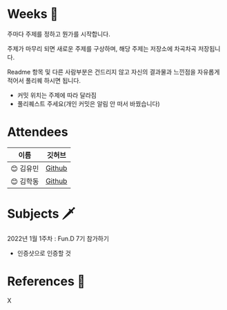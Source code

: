 # Weeks 🤔
주마다 주제를 정하고 뭔가를 시작합니다. 

주제가 마무리 되면 새로운 주제를 구상하며, 해당 주제는 저장소에 차곡차곡 저장됩니다.

Readme 항목 및 다른 사람부분은 건드리지 않고 자신의 결과물과 느낀점을 자유롭게 적어서 풀리퀘 하시면 됩니다.  
- 커밋 위치는 주제에 따라 달라짐  
- 풀리퀘스트 주세요(개인 커밋은 알림 안 떠서 바꿨습니다)

# Attendees
|이름|깃허브|
|------|---|
|😊 김유민|[Github](https://github.com/yumin2019)|
|😊 김학동|[Github](https://github.com/Fachidiot)|



# Subjects 🗡️
2022년 1월 1주차 : Fun.D 7기 참가하기
- 인증샷으로 인증할 것

# References 🔖
X
